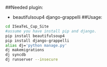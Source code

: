 ##Needed plugin:
- beautifulsoup4
django-grappelli
##Usage:
```sh
cd ISeaTeL_Cup_Site
#assume you have install pip and django.
pip install beautifulsoup4
pip install django-grappelli
alias dj='python manage.py'
dj makemigrations
dj syncdb
dj runserver --insecure
```
